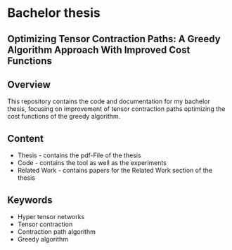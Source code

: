 # Bachelor thesis
## Optimizing Tensor Contraction Paths: A Greedy Algorithm Approach With Improved Cost Functions

## Overview

This repository contains the code and documentation for my bachelor thesis, focusing on improvement of tensor contraction paths optimizing the cost functions of the greedy algorithm. 

## Content
- Thesis - contains the pdf-File of the thesis
- Code - contains the tool as well as the experiments
- Related Work - contains papers for the Related Work section of the thesis


## Keywords
- Hyper tensor networks
- Tensor contraction
- Contraction path algorithm
- Greedy algorithm
